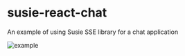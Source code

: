 # susie-react-chat
An example of using Susie SSE library for a chat application

![example](https://cldup.com/Z7lqA5nFmA.png)
